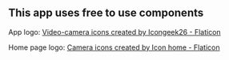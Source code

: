 ## This app uses free to use components

App logo:
<a href="https://www.flaticon.com/free-icons/video-camera" title="video-camera icons">Video-camera icons created by Icongeek26 - Flaticon</a>

Home page logo: 
<a href="https://www.flaticon.com/free-icons/camera" title="camera icons">Camera icons created by Icon home - Flaticon</a>